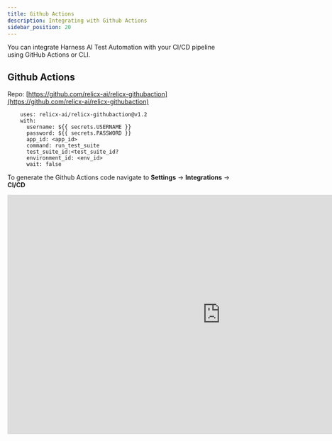 ```yaml
---
title: Github Actions
description: Integrating with Github Actions
sidebar_position: 20
---
```

You can integrate Harness AI Test Automation  with your CI/CD pipeline using GitHub Actions or CLI.

## Github Actions

Repo: [https://github.com/relicx-ai/relicx-githubaction](https://github.com/relicx-ai/relicx-githubaction)

```Text
    uses: relicx-ai/relicx-githubaction@v1.2
    with:
      username: ${{ secrets.USERNAME }}
      password: ${{ secrets.PASSWORD }}
      app_id: <app_id>
      command: run_test_suite
      test_suite_id:<test_suite_id? 
      environment_id: <env_id>
      wait: false
```

To generate the Github Actions code navigate to **Settings** -> **Integrations** -> **CI/CD**

<iframe src="https://www.loom.com/embed/0edf13469f2b49c09b2556a553bcffe3" width="960" height="540" frameborder="0" allowfullscreen></iframe>